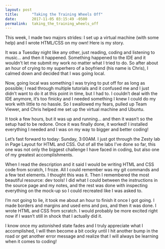 ```yaml
---
layout: post
title:      "Taking the Training Wheels Off"
date:       2017-11-05 03:15:49 -0500
permalink:  taking_the_training_wheels_off
---
```



This week, I made two majors strides: I set up a virtual machine (with some help) and I wrote HTML/CSS on my own! Here is my story.

It was a Tuesday night like any other, just reading, coding and listening to music… and then it happened. Something happened to the IDE and it wouldn’t let me submit my work no matter what I tried to do. So after about an hour of crying to my superhero of a boyfriend (his name is Chris), I calmed down and decided that I was going local.

Now, going local was something I was trying to put off for as long as possible; I read through multiple tutorials and it confused me and I just didn’t want to do it at this point in time, but I had to. I couldn’t deal with the IDE anymore, it’s too finicky and I needed something I knew I could do my work with little to no hassle.  So I swallowed my fears, pulled up Team Viewer, and Chris helped me set up the virtual machine and Ubuntu.

It took a few hours, but it was up and running… and then it wasn’t so the setup had to be redone. Once it was finally done, it worked! I installed everything I needed and I was on my way to bigger and better coding!

Let’s fast forward to today: Sunday, 3:00AM. I just got through the Zesty lab in Page Layout for HTML and CSS. Out of all the labs I’ve done so far, this one was not only the biggest challenge I have faced in coding, but also one of my greatest accomplishments.

When I read the description and it said I would be writing HTML and CSS code from scratch, I froze. All I could remember was my git commands and a few text elements. I thought this was it. Then I remembered the most beautiful resource: dev tools! I did what I could between the instructions in the source page and my notes, and the rest was done with inspecting everything on the mock-up so I could recreated like I was asked to.

I’m not going to lie, it took me about an hour to finish it once I got going. I made borders and margins and used ems and pxs, and then it was done. I wrote HTML and CSS from scratch. I would probably be more excited right now if I wasn’t still in shock that I actually did it.

I know once my astonished state fades and I truly appreciate what I accomplished, I will then become a bit cocky until I hit another bump in the road or get another error message and realize that I will always be learning when it comes to coding!

